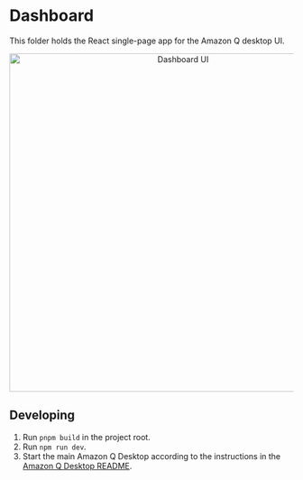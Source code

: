 # Dashboard

This folder holds the React single-page app for the Amazon Q desktop UI.

<div align="center">
  <img width="600" alt="Dashboard UI" src="https://github.com/user-attachments/assets/aaebc6ed-2048-41f9-a619-dabaedc55415" />
</div>

## Developing

1. Run `pnpm build` in the project root.
1. Run `npm run dev`.
1. Start the main Amazon Q Desktop according to the instructions in the [Amazon Q Desktop README](../../crates/fig_desktop/README.md).
